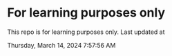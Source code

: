 # For learning purposes only
This repo is for learning purposes only.
Last updated at

Thursday, March 14, 2024 7:57:56 AM

